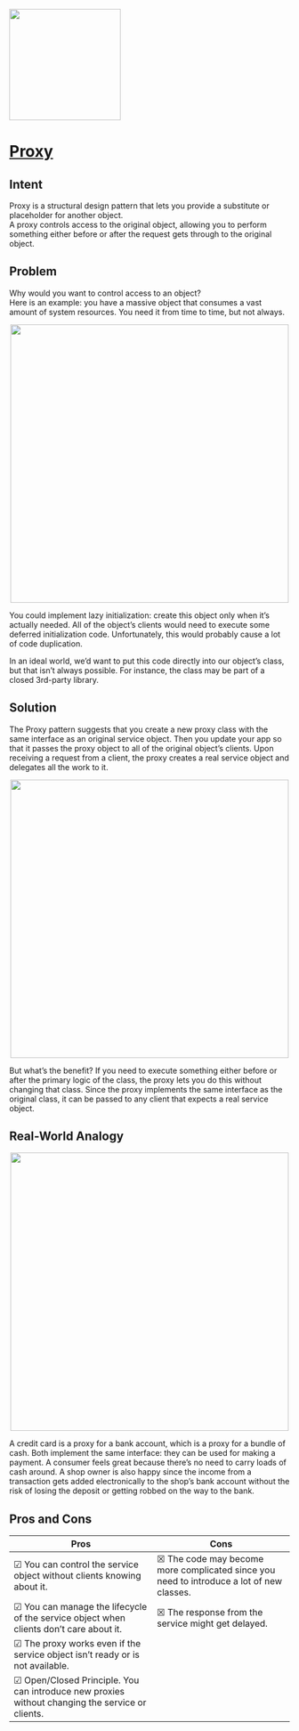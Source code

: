 <p align="left">
<img src="https://github.com/user-attachments/assets/43fc0489-329f-4e6f-94b2-bd8df97a2b14" width="200" />
</p>

# [Proxy](https://refactoring.guru/design-patterns/proxy)

## Intent

Proxy is a structural design pattern that lets you provide a substitute or placeholder for another object.  
A proxy controls access to the original object, allowing you to perform something either before or after the request gets through to the original object.

## Problem

Why would you want to control access to an object?  
Here is an example: you have a massive object that consumes a vast amount of system resources. You need it from time to time, but not always.

<p align="center">
<img src="https://github.com/user-attachments/assets/9c33e4e3-986c-4072-be81-9c887030fede" width="500" />
</p>


You could implement lazy initialization: create this object only when it’s actually needed. All of the object’s clients would need to execute some deferred initialization code. Unfortunately, this would probably cause a lot of code duplication.

In an ideal world, we’d want to put this code directly into our object’s class, but that isn’t always possible. For instance, the class may be part of a closed 3rd-party library.

## Solution

The Proxy pattern suggests that you create a new proxy class with the same interface as an original service object. Then you update your app so that it passes the proxy object to all of the original object’s clients. Upon receiving a request from a client, the proxy creates a real service object and delegates all the work to it.


<p align="center">
<img src="https://github.com/user-attachments/assets/385461b8-9eab-40fc-8617-1aa2e5a2ea1d" width="500" />
</p>


But what’s the benefit? If you need to execute something either before or after the primary logic of the class, the proxy lets you do this without changing that class. Since the proxy implements the same interface as the original class, it can be passed to any client that expects a real service object.

## Real-World Analogy

<p align="center">
<img src="https://github.com/user-attachments/assets/5bfc6080-fe84-4568-a055-301add489aaa" width="500" />
</p>


A credit card is a proxy for a bank account, which is a proxy for a bundle of cash. Both implement the same interface: they can be used for making a payment. A consumer feels great because there’s no need to carry loads of cash around. A shop owner is also happy since the income from a transaction gets added electronically to the shop’s bank account without the risk of losing the deposit or getting robbed on the way to the bank.

## Pros and Cons

| Pros | Cons |
| ----------- | ----------- |
|☑ You can control the service object without clients knowing about it.|☒ The code may become more complicated since you need to introduce a lot of new classes.|
|☑ You can manage the lifecycle of the service object when clients don’t care about it.|☒ The response from the service might get delayed.|
|☑  The proxy works even if the service object isn’t ready or is not available.||
|☑ Open/Closed Principle. You can introduce new proxies without changing the service or clients.||


